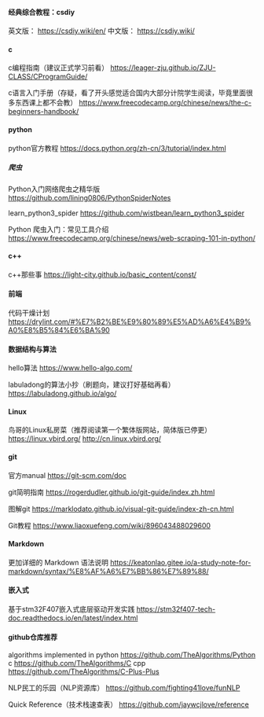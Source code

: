 #### 经典综合教程：csdiy
英文版：
https://csdiy.wiki/en/
中文版：
https://csdiy.wiki/



#### c

c编程指南（建议正式学习前看）
https://leager-zju.github.io/ZJU-CLASS/CProgramGuide/

c语言入门手册（存疑，看了开头感觉适合国内大部分计院学生阅读，毕竟里面很多东西课上都不会教）
https://www.freecodecamp.org/chinese/news/the-c-beginners-handbook/



#### python

python官方教程
https://docs.python.org/zh-cn/3/tutorial/index.html



##### 爬虫

Python入门网络爬虫之精华版
https://github.com/lining0806/PythonSpiderNotes

learn_python3_spider
https://github.com/wistbean/learn_python3_spider

Python 爬虫入门：常见工具介绍
https://www.freecodecamp.org/chinese/news/web-scraping-101-in-python/



#### c++

c++那些事
https://light-city.github.io/basic_content/const/



#### 前端

代码干燥计划
https://drylint.com/#%E7%B2%BE%E9%80%89%E5%AD%A6%E4%B9%A0%E8%B5%84%E6%BA%90



#### 数据结构与算法

hello算法
https://www.hello-algo.com/

labuladong的算法小抄（刷题向，建议打好基础再看）
https://labuladong.github.io/algo/



#### Linux

鸟哥的Linux私房菜（推荐阅读第一个繁体版网站，简体版已停更）
https://linux.vbird.org/
http://cn.linux.vbird.org/



#### git

官方manual
https://git-scm.com/doc

git简明指南
https://rogerdudler.github.io/git-guide/index.zh.html

图解git
https://marklodato.github.io/visual-git-guide/index-zh-cn.html

Git教程
https://www.liaoxuefeng.com/wiki/896043488029600


#### Markdown

更加详细的 Markdown 语法说明
https://keatonlao.gitee.io/a-study-note-for-markdown/syntax/%E8%AF%A6%E7%BB%86%E7%89%88/



#### 嵌入式

基于stm32F407嵌入式底层驱动开发实践
https://stm32f407-tech-doc.readthedocs.io/en/latest/index.html


#### github仓库推荐

algorithms implemented in python
https://github.com/TheAlgorithms/Python
c
https://github.com/TheAlgorithms/C
cpp
https://github.com/TheAlgorithms/C-Plus-Plus


NLP民工的乐园（NLP资源库）
https://github.com/fighting41love/funNLP


Quick Reference（技术栈速查表）
https://github.com/jaywcjlove/reference

